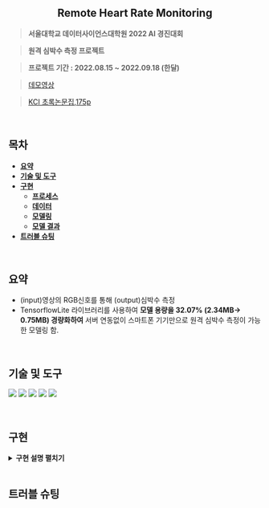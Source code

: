 <h2 align="center">Remote Heart Rate Monitoring</h2>

> **서울대학교 데이터사이언스대학원 2022 AI 경진대회**

> **원격 심박수 측정 프로젝트**

> **프로젝트 기간 : 2022.08.15 ~ 2022.09.18 (한달)**

> [데모영상](https://www.youtube.com/watch?v=GAX9GWvPWNs)

> [KCI 초록논문집,175p](http://conference21.kosombe.or.kr/register/2022_fall/file/ebook.pdf?v=230205)

<br/>

## **목차** 
<b>

- [요약](#요약)
- [기술 및 도구](#기술-및-도구)
- [구현](#구현)
  - [프로세스](#1-프로세스)
  - [데이터](#2-데이터)
  - [모델링](#3-모델링)
  - [모델 결과](#4-모델-결과)
- [트러블 슈팅](#트러블-슈팅)
</b>
<br/>

## **요약**
- (input)영상의 RGB신호를 통해 (output)심박수 측정
- TensorflowLite 라이브러리를 사용하여 **모델 용량을 32.07% (2.34MB-> 0.75MB) 경량화하여** 서버 연동없이 스마트폰 기기만으로 원격 심박수 측정이 가능한 모델링 함.
<br/>

## **기술 및 도구**
  <span><img src="https://img.shields.io/badge/Python-05122A?style=flat-square&logo=python"/></span>
  <span><img src="https://img.shields.io/badge/Pytorch-EE4C2C?style=flat-square&logo=PyTorch&logoColor=white"></span>
  <span><img src="https://img.shields.io/badge/TensorFlow-FF6F00?style=flat-square&logo=TensorFlow&logoColor=white"></span>
  <span><img src="https://img.shields.io/badge/TensorFlowLite-41454A?style=flat-square&logo=TensorFlowLite&logoColor=white"></span>
  <span><img src="https://img.shields.io/badge/Linux-FCC624?style=flat-square&logo=Linux&logoColor=white"></span>
  
<br/>


## **구현**
<details>
<summary><b>구현 설명 펼치기</b></summary>
<div markdown="1">

### 1. 프로세스
![](https://github.com/P-uyoung/Ambient_RPPG/blob/main/figure/method_process.png)

### 2. 데이터
  1. AFRL 데이터셋 : pre-train된 모델이 사용한 데이터  
  
  2. UBFC, VIPL-HR-V2 데이터셋 : 경량화한 모델에 대하여 성능 측정에 사용 [(일부 데이터)](https://github.com/P-uyoung/Ambient_RPPG/tree/main/VIPL_v2)
  
<br/>

### 3. 모델링
- 모델링 결과
  1. UBFC 데이터셋 : 경량화에 따른 모델의 성능 변화(MAE)  
![](https://github.com/P-uyoung/Ambient_RPPG/blob/main/figure/UBFC_performance.png)   
  
    1. VIPL2 데이터셋 : 경량화에 따른 모델의 성능 변화(MAE)  
![](https://github.com/P-uyoung/Ambient_RPPG/blob/main/figure/VIPL2_performance.png)
  
- [코드 확인](https://github.com/P-uyoung/Ambient_RPPG/tree/main/ambient_rPPG/code)  
- 상세 설명   
  본 프로젝트 모델은 두 개의 모듈로 이루어진다. 
  1. Face Detection 
      - 데이터 영상에서 얼굴에 해당하는 영역만 탐지하여 추출하는 모듈
      - residual neural network(ResNet)로 구현
      - ResNet은 기존의 CNN의 문제인 신경망의 레이어가 깊어질수록 데이터 학습이 어려워지는 문제를 해결한 알고리즘임.
  
  2. Heart Rate Estimation
      - 실시간 혈류량 변화에 따른 심박수 예측 모듈  
      - temporal shift-convolutional attention network(TS-CAN)로 구현
      1. Temporal shift (TF) 모듈
        - 영상에서 특징 추출 시, 시간상의 정보(temporal information)를 고려하기 위해 3D convolution 연산해야 함.
        ![](https://github.com/P-uyoung/Ambient_RPPG/blob/main/figure/TF.png)   
  
      2. CAN 모듈 : Attention mask 사용
        - 이상치를 제거하여 얼굴 프레임에 더욱 초점을 맞춤.  
      - 개념도  
      ![](https://github.com/P-uyoung/Ambient_RPPG/blob/main/figure/TS_CAN.png)  
  
  
    1. 10m resolution  
    2. 20m resolution  
    3. Feature  
        1. 1단계 - 기존 연구 방법대로
            1. B2 ~ B12
            2. NDVI
            3. BSI
        2. 2단계 
            1. B2 ~ B12
            2. NDVI
            3. BSI
            4. 토양에서 직접 추출한 features (Approach1 : hybrid remote sensing)
                1. SWHC (Soil Water Holing Capacity)
                2. Sand (%)
            5. SAR (synthetic aperture radar) (Approach2 : full remote sensing)
                1. before rain
                2. after rain
    4. Label
        1. SOC (Soil Organic Carbon)
    5. Normalize
        1. MSI의 각 band를 StandardScaler
    6. Modeling
        1. 1단계: 20m resolution data를 가지고 다음 세 가지 method로 모델링한다.
            1. SVM (Support Vector Machine)
            2. PLSR (Partial Least Squares Regression)
            3. RF (Random Forest)
        2. 2단계
            1. 1단계에서 제일 잘 fit 되는 모델로 다음과 같이 네 번의 모델링을 한다.

            <img width="398" alt="image" src="https://user-images.githubusercontent.com/63593428/199702219-f815e88a-d5fa-43b0-b08d-529329d61ace.png">

        3. train dataset : test dataset =  8:2
        4. Evaluation
            1. R-squared

</div>
</details>

</br>

## 트러블 슈팅
